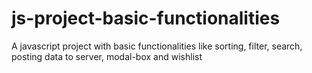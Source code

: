 # js-project-basic-functionalities
A javascript project with basic functionalities like sorting, filter, search, posting data to server, modal-box and wishlist
